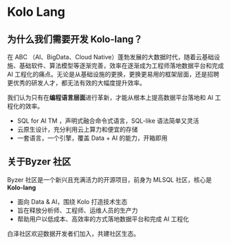 # Kolo Lang

## 为什么我们需要开发 Kolo-lang？ 

在 ABC （AI、BigData、Cloud Native）蓬勃发展的大数据时代，随着云基础设施、基础软件、算法模型等逐渐完善，效率在逐渐成为工程师落地数据平台和完成 AI 工程化的痛点。无论是从基础设施的更换，更换更易用的框架层面，还是招聘更优秀的研发人才，都无法有效的大幅度提升效率。

我们认为只有在**编程语言层面**进行革新，才能从根本上提高数据平台落地和 AI 工程化的效率。

* SQL for AI TM ，声明式融合命令式语言，SQL-like 语法简单又灵活
* 云原生设计，充分利用云上算力和便宜的存储
* 一套语言，一个引擎，覆盖 Data + AI 的能力，开箱即用

## 关于Byzer 社区

Byzer 社区是一个新兴且充满活力的开源项目，前身为 MLSQL 社区，核心是 **Kolo-lang**
* 面向 Data & AI，围绕 Kolo 打造技术生态
* 旨在释放分析师、工程师、运维人员的生产力
* 帮助用户以低成本、高效率的方式落地数据平台和完成 AI 工程化

白泽社区欢迎数据开发者们加入，共建社区生态。